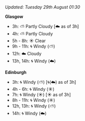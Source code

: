 *Updated: Tuesday 29th August 01:30*

**Glasgow**

* 3h: :partly_sunny: Partly Cloudy [:cloud: as of 3h]
* 4h: :partly_sunny: Partly Cloudy
* 5h - 8h: :sunny: Clear
* 9h - 11h: :cyclone: Windy (:partly_sunny:)
* 12h: :cloud: Cloudy
* 13h, 14h: :cyclone: Windy (:cloud:)

**Edinburgh**

* 3h: :cyclone: Windy (:partly_sunny:) [:cyclone:(:cloud:) as of 3h]
* 4h - 6h: :cyclone: Windy (:sunny:)
* 7h: :cyclone: Windy (:sunny:) [:sunny: as of 3h]
* 8h - 11h: :cyclone: Windy (:sunny:)
* 12h, 13h: :cyclone: Windy (:partly_sunny:)
* 14h: :cyclone: Windy (:cloud:)

